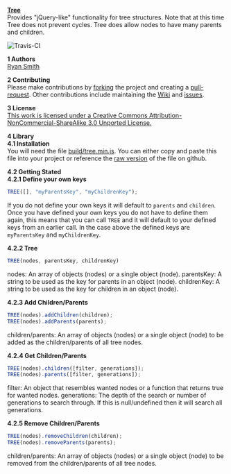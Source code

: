 **[Tree](https://www.github.com/ryansmith94/Tree)**   
Provides "jQuery-like" functionality for tree structures. Note that at this time Tree does not prevent cycles. Tree does allow nodes to have many parents and children.

![Travis-CI](https://api.travis-ci.org/ryansmith94/Tree.png?branch=master)     

**1 Authors**   
[Ryan Smith](https://www.github.com/ryansmith94)

**2 Contributing**   
Please make contributions by [forking](https://github.com/ryansmith94/Tree/fork "/fork") the project and creating a [pull-request](https://github.com/ryansmith94/Tree/pull/new/master "/pull-request"). Other contributions include maintaining the [Wiki](https://github.com/ryansmith94/Tree/wiki "/wiki") and [issues](https://github.com/ryansmith94/Tree/issues?state=open "/issues").

**3 License**   
[This work is licensed under a Creative Commons Attribution-NonCommercial-ShareAlike 3.0 Unported License.](http://creativecommons.org/licenses/by-nc-sa/3.0/)

**4 Library**   
**4.1 Installation**   
You will need the file [build/tree.min.js](https://github.com/ryansmith94/Tree/blob/master/build/tree.min.js). You can either copy and paste this file into your project or reference the [raw version](https://raw.github.com/ryansmith94/Tree/master/build/tree.min.js) of the file on github.

**4.2 Getting Stated**   
**4.2.1 Define your own keys**   
```JavaScript
TREE([], "myParentsKey", "myChildrenKey");
```
If you do not define your own keys it will default to `parents` and `children`. Once you have defined your own keys you do not have to define them again, this means that you can call `TREE` and it will default to your defined keys from an earlier call. In the case above the defined keys are `myParentsKey` and `myChildrenKey`.

**4.2.2 Tree**   
```JavaScript
TREE(nodes, parentsKey, childrenKey)
```
nodes: An array of objects (nodes) or a single object (node).
parentsKey: A string to be used as the key for parents in an object (node).
childrenKey: A string to be used as the key for children in an object (node).

**4.2.3 Add Children/Parents**   
```JavaScript
TREE(nodes).addChildren(children);
TREE(nodes).addParents(parents);
```
children/parents: An array of objects (nodes) or a single object (node) to be added as the children/parents of all tree nodes.

**4.2.4 Get Children/Parents**   
```JavaScript
TREE(nodes).children([filter, generations]);
TREE(nodes).parents([filter, generations]);
```
filter: An object that resembles wanted nodes or a function that returns true for wanted nodes.
generations: The depth of the search or number of generations to search through. If this is null/undefined then it will search all generations.

**4.2.5 Remove Children/Parents**   
```JavaScript
TREE(nodes).removeChildren(children);
TREE(nodes).removeParents(parents);
```
children/parents: An array of objects (nodes) or a single object (node) to be removed from the children/parents of all tree nodes.